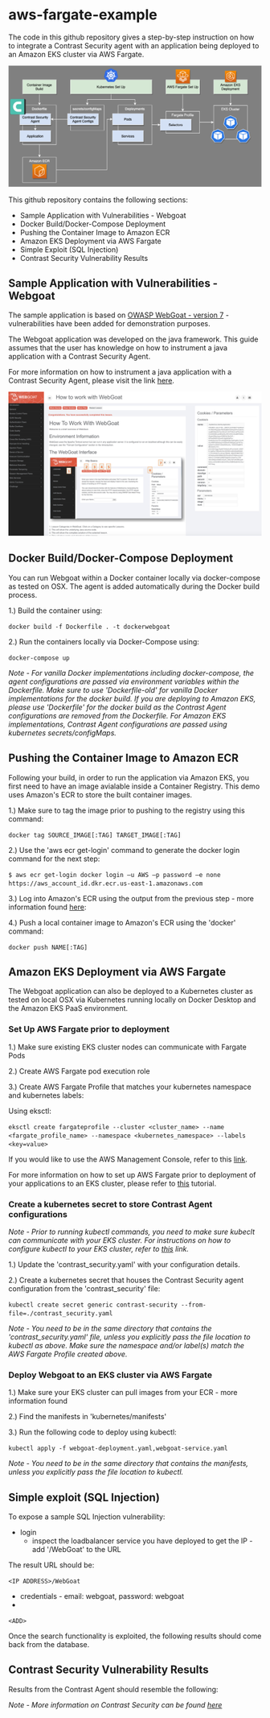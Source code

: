 # aws-fargate-example

The code in this github repository gives a step-by-step instruction on how to integrate a Contrast Security agent with an application being deployed to an Amazon EKS cluster via AWS Fargate.

![Contrast Fargate-EKS Integration Example](/diagrams/aws-fargate-contrast-security-integration-1a.png)

This github repository contains the following sections:
* Sample Application with Vulnerabilities - Webgoat
* Docker Build/Docker-Compose Deployment
* Pushing the Container Image to Amazon ECR
* Amazon EKS Deployment via AWS Fargate
* Simple Exploit (SQL Injection)
* Contrast Security Vulnerability Results

## Sample Application with Vulnerabilities - Webgoat

The sample application is based on [OWASP WebGoat - version 7](https://github.com/WebGoat) - vulnerabilities have been added for demonstration purposes.

The Webgoat application was developed on the java framework.  This guide assumes that the user has knowledge on how to instrument a java application with a Contrast Security Agent.  

For more information on how to instrument a java application with a Contrast Security Agent, please visit the link [here](https://docs.contrastsecurity.com/en/install-the-java-agent.html).

![Contrast Fargate-EKS Integration Example](/diagrams/webggoat-post-landing.png)

## Docker Build/Docker-Compose Deployment

You can run Webgoat within a Docker container locally via docker-compose as tested on OSX. The agent is added automatically during the Docker build process.

1.) Build the container using:

`docker build -f Dockerfile . -t dockerwebgoat`

2.) Run the containers locally via Docker-Compose using: 

`docker-compose up`

*Note - For vanilla Docker implementations including docker-compose, the agent configurations are passed via environment variables within the Dockerfile.  Make sure to use 'Dockerfile-old' for vanilla Docker implementations for the docker build.  If you are deploying to Amazon EKS, please use 'Dockerfile' for the docker build as the Contrast Agent configurations are removed from the Dockerfile.  For Amazon EKS implementations, Contrast Agent configurations are passed using kubernetes secrets/configMaps.* 

## Pushing the Container Image to Amazon ECR

Following your build, in order to run the application via Amazon EKS, you first need to have an image avialable inside a Container Registry.  This demo uses Amazon's ECR to store the built container images. 

1.) Make sure to tag the image prior to pushing to the registry using this command:

`docker tag SOURCE_IMAGE[:TAG] TARGET_IMAGE[:TAG]`

2.) Use the 'aws ecr get-login' command to generate the docker login command for the next step:

`$ aws ecr get-login docker login –u AWS –p password –e none https://aws_account_id.dkr.ecr.us-east-1.amazonaws.com`

3.) Log into Amazon's ECR using the output from the previous step - more information found [here](https://aws.amazon.com/blogs/compute/authenticating-amazon-ecr-repositories-for-docker-cli-with-credential-helper/#:~:text=Overview%20of%20Amazon%20ECS%20and%20Amazon%20ECR&text=ECR%20is%20a%20private%20Docker,%2C%20pull%2C%20and%20manage%20images.):

4.) Push a local container image to Amazon's ECR using the 'docker' command:

`docker push NAME[:TAG]`

## Amazon EKS Deployment via AWS Fargate

The Webgoat application can also be deployed to a Kubernetes cluster as tested on local OSX via Kubernetes running locally on Docker Desktop and the Amazon EKS PaaS environment. 
 
### Set Up AWS Fargate prior to deployment

1.) Make sure existing EKS cluster nodes can communicate with Fargate Pods

2.) Create AWS Fargate pod execution role

3.) Create AWS Fargate Profile that matches your kubernetes namespace and kubernetes labels:

Using eksctl:

`eksctl create fargateprofile --cluster <cluster_name> --name <fargate_profile_name> --namespace <kubernetes_namespace> --labels <key=value>`

If you would like to use the AWS Management Console, refer to this [link](https://docs.amazonaws.cn/en_us/eks/latest/userguide/fargate-profile.html#create-fargate-profile).

For more information on how to set up AWS Fargate prior to deployment of your applications to an EKS cluster, please refer to [this](https://docs.amazonaws.cn/en_us/eks/latest/userguide/fargate-getting-started.html) tutorial.

### Create a kubernetes secret to store Contrast Agent configurations

*Note - Prior to running kubectl commands, you need to make sure kubeclt can communicate with your EKS cluster.  For instructions on how to configure kubectl to your EKS cluster, refer to [this](https://docs.amazonaws.cn/en_us/eks/latest/userguide/create-kubeconfig.html) link.* 

1.) Update the 'contrast_security.yaml' with your configuration details.

2.) Create a kubernetes secret that houses the Contrast Security agent configuration from the 'contrast_security' file:

`kubectl create secret generic contrast-security --from-file=./contrast_security.yaml`

*Note - You need to be in the same directory that contains the 'contrast_security.yaml' file, unless you explicitly pass the file location to kubectl as above.  Make sure the namespace and/or label(s) match the AWS Fargate Profile created above.*

### Deploy Webgoat to an EKS cluster via AWS Fargate

1.) Make sure your EKS cluster can pull images from your ECR - more information found <ADD>

2.) Find the manifests in 'kubernetes/manifests'

3.) Run the following code to deploy using kubectl:

`kubectl apply -f webgoat-deployment.yaml,webgoat-service.yaml`

*Note - You need to be in the same directory that contains the manifests, unless you explicitly pass the file location to kubectl.*

## Simple exploit (SQL Injection)

To expose a sample SQL Injection vulnerability:
* login 
  *  inspect the loadbalancer service you have deployed to get the IP - add '/WebGoat' to the URL 
 
 The result URL should be:
 
  `<IP ADDRESS>/WebGoat`
 
  *  credentials - email: webgoat, password: webgoat
*  <ADD>

`<ADD>`

Once the search functionality is exploited, the following results should come back from the database.

## Contrast Security Vulnerability Results

Results from the Contrast Agent should resemble the following: 

*Note - More information on Contrast Security can be found [here](www.contrastsecurity.com)*
